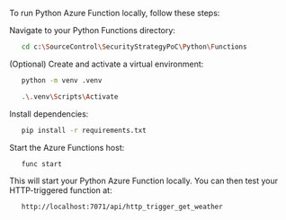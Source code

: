 To run Python Azure Function locally, follow these steps:

Navigate to your Python Functions directory:
```bash
   cd c:\SourceControl\SecurityStrategyPoC\Python\Functions
```

(Optional) Create and activate a virtual environment:
```bash
   python -m venv .venv
```
```bash
   .\.venv\Scripts\Activate
```

Install dependencies:
```bash
   pip install -r requirements.txt
```

Start the Azure Functions host:
```bash
   func start
```

This will start your Python Azure Function locally.
You can then test your HTTP-triggered function at:
```bash
   http://localhost:7071/api/http_trigger_get_weather
```